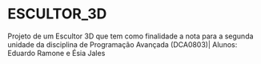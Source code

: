 # ESCULTOR_3D
Projeto de um Escultor 3D que tem como finalidade a nota para a segunda unidade da disciplina de Programação Avançada (DCA0803)|
Alunos: Eduardo Ramone e Ésia Jales 
